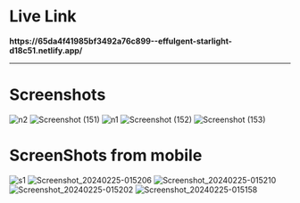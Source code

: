 <h1>Live Link</h1>
<b>https://65da4f41985bf3492a76c899--effulgent-starlight-d18c51.netlify.app/</b>

<hr>

<h1>Screenshots </h1>

![n2](https://github.com/ayushchaubey17/Netflix_Clone/assets/123767430/ba88b005-fe80-49dd-ba0b-8aed2881d838)
![Screenshot (151)](https://github.com/ayushchaubey17/Netflix_Clone/assets/123767430/9ce300f7-17ba-45ce-91ff-4aba30f699d1)
![n1](https://github.com/ayushchaubey17/Netflix_Clone/assets/123767430/39e78097-512a-4ff9-b7d6-0614a59bcc54)
![Screenshot (152)](https://github.com/ayushchaubey17/Netflix_Clone/assets/123767430/80cb76e9-33ce-4dd0-9b95-8716f62ccd0b)
![Screenshot (153)](https://github.com/ayushchaubey17/Netflix_Clone/assets/123767430/82e8dec5-37d4-43aa-935e-de0bce50c210)



<h1>ScreenShots from mobile</h1>


![s1](https://github.com/ayushchaubey17/Netflix_Clone/assets/123767430/1dc4f99a-9314-4b4d-a7bb-6832103704a2)
![Screenshot_20240225-015206](https://github.com/ayushchaubey17/Netflix_Clone/assets/123767430/66cbfab3-7d51-4468-b5d5-865daa1168b2)
![Screenshot_20240225-015210](https://github.com/ayushchaubey17/Netflix_Clone/assets/123767430/7ebc9977-f65d-4b7d-ae9e-73009eced975)
![Screenshot_20240225-015202](https://github.com/ayushchaubey17/Netflix_Clone/assets/123767430/a14b3acf-36f2-41a5-b6fa-49ee9441d02c)
![Screenshot_20240225-015158](https://github.com/ayushchaubey17/Netflix_Clone/assets/123767430/8aefd7a0-1da1-460d-917d-aa02d4bbe9fe)
